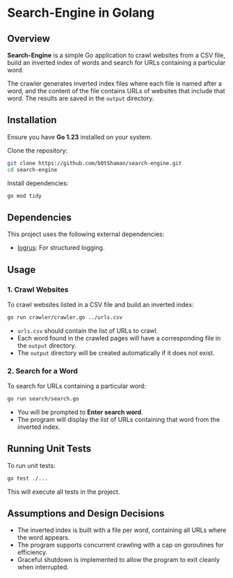 # Search-Engine in Golang

## Overview

**Search-Engine** is a simple Go application to crawl websites from a CSV file, build an inverted index of words and search for URLs containing a particular word.

The crawler generates inverted index files where each file is named after a word, and the content of the file contains URLs of websites that include that word. The results are saved in the `output` directory.

## Installation

Ensure you have **Go 1.23** installed on your system.

Clone the repository:

```sh
git clone https://github.com/b0tShaman/search-engine.git
cd search-engine
```

Install dependencies:

```sh
go mod tidy
```

## Dependencies

This project uses the following external dependencies:

* [logrus](https://github.com/sirupsen/logrus): For structured logging.

## Usage

### 1. Crawl Websites

To crawl websites listed in a CSV file and build an inverted index:

```sh
go run crawler/crawler.go ../urls.csv
```

* `urls.csv` should contain the list of URLs to crawl.
* Each word found in the crawled pages will have a corresponding file in the `output` directory.
* The `output` directory will be created automatically if it does not exist.

### 2. Search for a Word

To search for URLs containing a particular word:

```sh
go run search/search.go
```

* You will be prompted to **Enter search word**.
* The program will display the list of URLs containing that word from the inverted index.

## Running Unit Tests

To run unit tests:

```sh
go test ./...
```

This will execute all tests in the project.

## Assumptions and Design Decisions

* The inverted index is built with a file per word, containing all URLs where the word appears.
* The program supports concurrent crawling with a cap on goroutines for efficiency.
* Graceful shutdown is implemented to allow the program to exit cleanly when interrupted.
